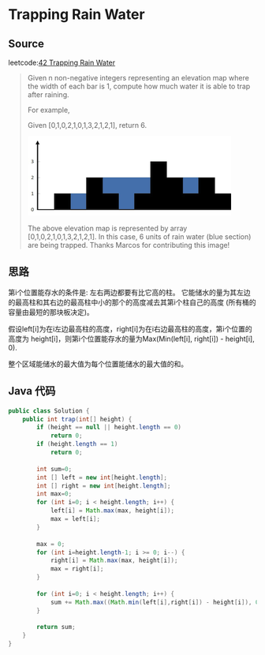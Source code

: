 # Trapping Rain Water 
## Source 
leetcode:[42 Trapping Rain Water](https://leetcode.com/problems/trapping-rain-water/)
> Given n non-negative integers representing an elevation map where the width of
> each bar is 1, compute how much water it is able to trap after raining.
> 
> For example, 
>
> Given [0,1,0,2,1,0,1,3,2,1,2,1], return 6.
> 
> ![rain water trap](images/rainwatertrap.png)
> 
> The above elevation map is represented by array [0,1,0,2,1,0,1,3,2,1,2,1]. In
> this case, 6 units of rain water (blue section) are being trapped. Thanks Marcos
> for contributing this image!

## 思路
第i个位置能存水的条件是: 左右两边都要有比它高的柱。
它能储水的量为其左边的最高柱和其右边的最高柱中小的那个的高度减去其第i个柱自己的高度
(所有桶的容量由最短的那块板决定)。

假设left[i]为在i左边最高柱的高度，right[i]为在i右边最高柱的高度，第i个位置的高度为
height[i]，则第i个位置能存水的量为Max(Min(left[i], right[i]) - height[i], 0).

整个区域能储水的最大值为每个位置能储水的最大值的和。 


## Java 代码
``` java
public class Solution {
    public int trap(int[] height) {
        if (height == null || height.length == 0)
            return 0;
        if (height.length == 1)
            return 0;

        int sum=0;
        int [] left = new int[height.length];
        int [] right = new int[height.length];
        int max=0;
        for (int i=0; i < height.length; i++) {
            left[i] = Math.max(max, height[i]);
            max = left[i];
        }

        max = 0;
        for (int i=height.length-1; i >= 0; i--) {
            right[i] = Math.max(max, height[i]);
            max = right[i];
        }

        for (int i=0; i < height.length; i++) {
            sum += Math.max((Math.min(left[i],right[i]) - height[i]), 0);
        }

        return sum;
    }
}

```

